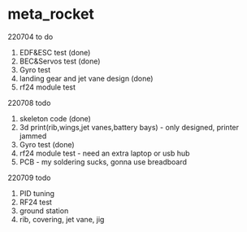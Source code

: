 # meta_rocket

220704
to do
1. EDF&ESC test (done)
2. BEC&Servos test (done)
3. Gyro test
4. landing gear and jet vane design (done)
5. rf24 module test

220708
todo
1. skeleton code (done)
2. 3d print(rib,wings,jet vanes,battery bays) - only designed, printer jammed
3. Gyro test (done)
4. rf24 module test - need an extra laptop or usb hub
5. PCB - my soldering sucks, gonna use breadboard

220709
todo
1. PID tuning
2. RF24 test
3. ground station
4. rib, covering, jet vane, jig

